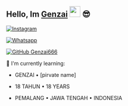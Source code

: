 

## Hello, Im [Genzai](https://instagram.com/genzai666) <img src="https://github.com/TheDudeThatCode/TheDudeThatCode/blob/master/Assets/Hi.gif" width="29px"> :sunglasses:

<a href="https://www.instagram.com/genzai666" target="_blank"><img src="https://img.shields.io/badge/Instagram-%23E4405F.svg?&style=flat-square&logo=instagram&logoColor=white" alt="Instagram"></a>

<a href="https://wa.me/62882007390832" target="_blank"><img src="https://img.shields.io/badge/Whatsapp-%808080.svg?&style=flat-square&logo=Whatsapp&logoColor=white" alt="Whatsapp"></a>

[![GitHub Genzai666](https://img.shields.io/github/followers/Genzai666?label=follow&style=social)](https://github.com/Genzai666)

:page_with_curl: I'm currently learning:

- GENZAI • [pirvate name]

- 18 TAHUN • 18 YEARS

- PEMALANG • JAWA TENGAH • INDONESIA

